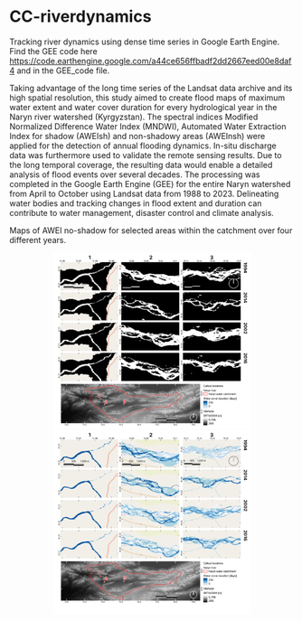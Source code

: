 # CC-riverdynamics
Tracking river dynamics using dense time series in Google Earth Engine.
Find the GEE code here https://code.earthengine.google.com/a44ce656ffbadf2dd2667eed00e8daf4 and in the GEE_code file.

Taking advantage of the long time series of the Landsat data archive and its high spatial resolution, this study aimed to create flood maps of maximum water extent and water cover duration for every hydrological year in the Naryn river watershed (Kyrgyzstan). The spectral indices Modified Normalized Difference Water Index (MNDWI), Automated Water Extraction Index for shadow (AWEIsh) and non-shadowy areas (AWEInsh) were applied for the detection of annual flooding dynamics. In-situ discharge data was furthermore used to validate the remote sensing results. 
Due to the long temporal coverage, the resulting data would enable a detailed analysis of flood events over several decades. The processing was completed in the Google Earth Engine (GEE) for the entire Naryn watershed from April to October using Landsat data from 1988 to 2023. Delineating water bodies and tracking changes in flood extent and duration can contribute to water management, disaster control and climate analysis.

Maps of AWEI no-shadow for selected areas within the catchment over four different years.
<p align="center">
  <img src="awei_nsh_ext.png" width="350">
  <img src="awei_nsh_dur.png" width="350">
</p>

